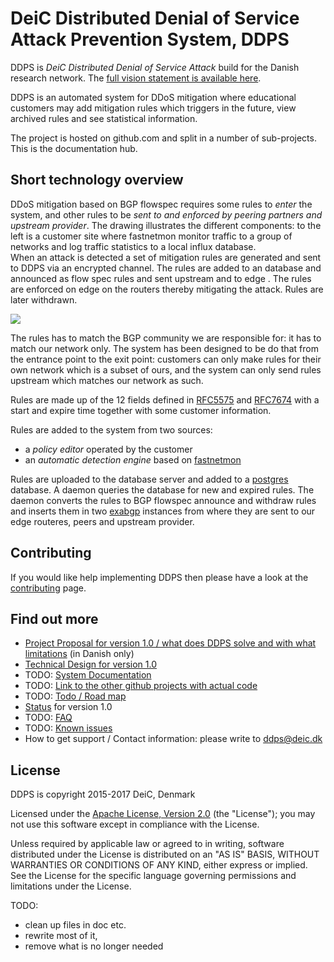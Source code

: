 
# DeiC Distributed Denial of Service Attack Prevention System, DDPS

DDPS is _DeiC Distributed Denial of Service Attack_ build for the Danish
research network. The [full vision statement is available here](docs/vision.md).

DDPS is an automated system for DDoS mitigation where educational customers may
add mitigation rules which triggers in the future, view archived rules and see
statistical information.

The project is hosted on github.com and split in a number of sub-projects. This is
the documentation hub.

## Short technology overview

DDoS mitigation based on BGP flowspec requires some rules to _enter_ the
system, and other rules to be _sent to and enforced by peering partners and
upstream provider_. The drawing illustrates the different components: to the
left is a customer site where fastnetmon monitor traffic to a group of networks
and log traffic statistics to a local influx database.       
When an attack is detected a set of mitigation rules are generated and sent to
DDPS via an encrypted channel. The rules are added to an database and announced
as flow spec rules and sent upstream and to edge . The rules are enforced on
edge on the routers thereby mitigating the attack. Rules are later withdrawn.

![](docs/assets/img/workflow.png)

The rules has to match the BGP community we are responsible for: it has to match
our network only. The system has been designed to be do that from the entrance point
to the exit point: customers can only make rules for their own network which is
a subset of ours, and the system can only send rules upstream which matches our
network as such.

Rules are made up of the 12 fields defined in
[RFC5575](https://tools.ietf.org/html/rfc5575) and
[RFC7674](https://tools.ietf.org/html/rfc7674) with a start and expire time
together with some customer information.

Rules are added to the system from two sources:

  - a *policy editor* operated by the customer
  - an *automatic detection engine* based on
    [fastnetmon](https://github.com/pavel-odintsov/fastnetmon)

Rules are uploaded to the database server and added to a
[postgres](https://www.postgresql.org) database. A daemon queries the database
for new and expired rules. The daemon converts the rules to BGP flowspec
announce and withdraw rules and inserts them in two
[exabgp](https://github.com/Exa-Networks/exabgp) instances from where they are
sent to our edge routeres, peers and upstream provider.

## Contributing

If you would like help implementing DDPS then please have a look at the [contributing](docs/contributing.md) page.

## Find out more

  - [Project Proposal for version 1.0 / what does DDPS solve and with what limitations](docs/DDoS_Detection_and_Mitigation_Service_MB.md) (in Danish only)
  - [Technical Design for version 1.0](docs/DDPS-technical-documentation.md)
  - TODO: [System Documentation](docs/stubfile.md)
  - TODO: [Link to the other github projects with actual code](docs/stubfile.md)
  - TODO: [Todo / Road map](docs/stubfile.md)
  - [Status](docs/status-notes.md) for version 1.0
  - TODO: [FAQ](docs/stubfile.md)
  - TODO: [Known issues](docs/stubfile.md)
  - How to get support / Contact information: please write to [ddps@deic.dk](mailto:ddps@deic.dk)

## License

DDPS is copyright 2015-2017 DeiC, Denmark

Licensed under the [Apache License, Version 2.0](http://www.apache.org/licenses/LICENSE-2.0)
(the "License"); you may not use this software except in compliance with the
License.

Unless required by applicable law or agreed to in writing, software distributed
under the License is distributed on an "AS IS" BASIS, WITHOUT WARRANTIES OR
CONDITIONS OF ANY KIND, either express or implied. See the License for the
specific language governing permissions and limitations under the License.

TODO:

  - clean up files in doc etc.
  - rewrite most of it,
  - remove what is no longer needed


